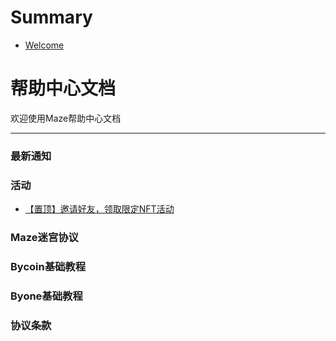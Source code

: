 # Summary

* [Welcome](README.md)

# 帮助中心文档

欢迎使用Maze帮助中心文档

------

### 最新通知


### 活动

- [【置顶】邀请好友，领取限定NFT活动](activity/cryptosanguo-nft-airdrop.md)

### Maze迷宫协议


### Bycoin基础教程


### Byone基础教程


### 协议条款